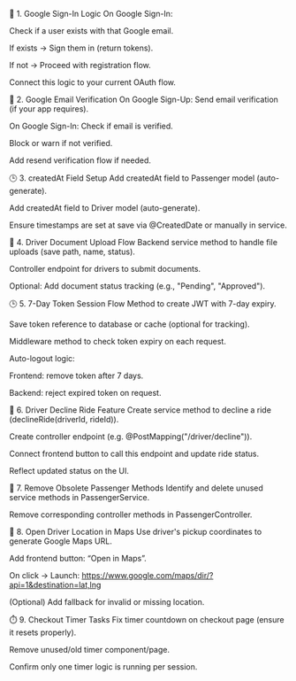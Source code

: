 
🔐 1. Google Sign-In Logic
 On Google Sign-In:

 Check if a user exists with that Google email.

 If exists → Sign them in (return tokens).

 If not → Proceed with registration flow.

 Connect this logic to your current OAuth flow.

📧 2. Google Email Verification
 On Google Sign-Up: Send email verification (if your app requires).

 On Google Sign-In: Check if email is verified.

 Block or warn if not verified.

 Add resend verification flow if needed.

🕒 3. createdAt Field Setup
 Add createdAt field to Passenger model (auto-generate).

 Add createdAt field to Driver model (auto-generate).

 Ensure timestamps are set at save via @CreatedDate or manually in service.

📄 4. Driver Document Upload Flow
 Backend service method to handle file uploads (save path, name, status).

 Controller endpoint for drivers to submit documents.

 Optional: Add document status tracking (e.g., "Pending", "Approved").

🕒 5. 7-Day Token Session Flow
 Method to create JWT with 7-day expiry.

 Save token reference to database or cache (optional for tracking).

 Middleware method to check token expiry on each request.

 Auto-logout logic:

 Frontend: remove token after 7 days.

 Backend: reject expired token on request.

🚫 6. Driver Decline Ride Feature
 Create service method to decline a ride (declineRide(driverId, rideId)).

 Create controller endpoint (e.g. @PostMapping("/driver/decline")).

 Connect frontend button to call this endpoint and update ride status.

 Reflect updated status on the UI.

🧹 7. Remove Obsolete Passenger Methods
 Identify and delete unused service methods in PassengerService.

 Remove corresponding controller methods in PassengerController.

🧭 8. Open Driver Location in Maps
 Use driver's pickup coordinates to generate Google Maps URL.

 Add frontend button: “Open in Maps”.

 On click → Launch: https://www.google.com/maps/dir/?api=1&destination=lat,lng

 (Optional) Add fallback for invalid or missing location.

⏱️ 9. Checkout Timer Tasks
 Fix timer countdown on checkout page (ensure it resets properly).

 Remove unused/old timer component/page.

 Confirm only one timer logic is running per session.